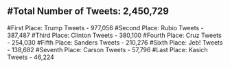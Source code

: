 #Total Number of Tweets: 2,450,729 
---
#First Place: Trump Tweets - 977,056
#Second Place: Rubio Tweets - 387,487
#Third Place: Clinton Tweets - 380,100
#Fourth Place: Cruz Tweets - 254,030
#Fifth Place: Sanders Tweets - 210,276
#Sixth Place: Jeb! Tweets - 138,682
#Seventh Place: Carson Tweets - 57,796
#Last Place: Kasich Tweets - 46,224
